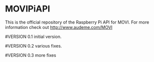 # MOVIPiAPI
This is the official repository of the Raspberry Pi API for MOVI. For more information check out http://www.audeme.com/MOVI

#VERSION 0.1 initial version.

#VERSION 0.2 various fixes.

#VERSION 0.3 more fixes
